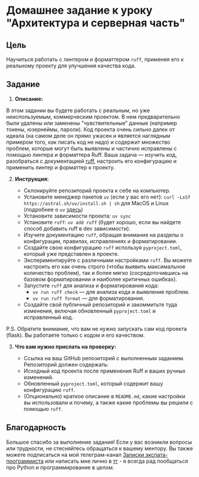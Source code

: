 # Домашнее задание к уроку "Архитектура и серверная часть" 
## Цель

Научиться работать с линтером и форматтером `ruff`, применяя его к реальному проекту для улучшения качества кода.

## Задание

1. **Описание:**

В этом задании вы будете работать с реальным, но уже неиспользуемым, коммерческим проектом. В нем предварительно были удалены или заменены "чувствительные" данные (например токены, юзернеймы, пароли). Код проекта очень сильно далек от идеала (на самом деле он прямо ужасен и является наглядным примером того, как писать код не надо) и содержит множество проблем, которые могут быть выявлены и частично исправлены с помощью линтера и форматтера Ruff. Ваша задача — изучить код, разобраться с документацией [ruff](https://docs.astral.sh/ruff/), настроить его конфигурацию и применить линтер и форматтер к проекту.

2. **Инструкция:**

    * Склонируйте репозиторий проекта к себе на компьютер.
    * Установите менеджер пакетов `uv` (если у вас его нет): `curl -LsSf https://astral.sh/uv/install.sh | sh` для MacOS и Linux (подробнее о `uv` [здесь](https://docs.astral.sh/uv/))
    * Установите зависимости проекта: `uv sync` 
    * Установите `ruff`: `uv add ruff` (будет хорошо, если вы найдете способ добавить ruff в dev зависимости).
    * Изучите документацию `ruff`, обращая внимание на разделы о конфигурации, правилах, исправлениях и форматировании.
    * Создайте свою конфигурацию `ruff` используя `pyproject.toml`, который уже представлен в проекте.
    * Экспериментируйте с различными настройками `ruff`. Вы можете настроить его как очень строго (чтобы выявить максимальное количество проблем), так и более мягко (сосредоточившись на базовом форматировании и наиболее критичных ошибках).
    * Запустите `ruff` для анализа и форматирования кода:
        * `uv run ruff check` — для анализа кода и выявления проблем.
        * `uv run ruff format` — для форматирования.
    * Создайте свой публичный репозиторий и закоммитьте туда изменения, включая обновленный `pyproject.toml` и исправленный код.

P.S. Обратите внимание, что вам не нужно запускать сам код проекта (flask). Вы работаете только с кодом и его качеством.

3. **Что вам нужно прислать на проверку:**

    * Ссылка на ваш GitHub репозиторий с выполненным заданием.  Репозиторий должен содержать:
    * Исходный код проекта после применения Ruff и ваших ручных изменений.
    * Обновленный `pyproject.toml`, который содержит вашу конфигурацию `ruff`.
    * (Опционально) краткое описание в `README.md`, какие настройки вы использовали и почему, а также какие проблемы вы решили с помощью `ruff`.

## Благодарность

Большое спасибо за выполнение задания! Если у вас возникли вопросы или трудности, не стесняйтесь обращаться к вашему ментору. Вы также можете подписаться на мой телеграм-канал [Записки экспата-программиста](https://t.me/ExpatDevDiary) или написать мне лично в [тг](https://t.me/samoylovartem) - я всегда рад пообщаться про Python и программирование в целом. 
